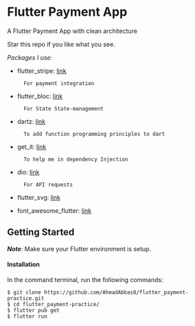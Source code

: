# Flutter Payment App

A Flutter Payment App with clean architecture

Star this repo if you like what you see.

*Packages I use:*

- flutter_stripe: [link](https://pub.dev/packages/flutter_stripe)

        For payment integration
- flutter_bloc: [link](https://pub.dev/packages/flutter_bloc)

        For State State-management
- dartz: [link](https://pub.dev/packages/dartz)

        To add function programming principles to dart
- get_it: [link](https://pub.dev/packages/get_it)

        To help me in dependency Injection 
- dio: [link](https://pub.dev/packages/dio)

        For API requests
- flutter_svg: [link](https://pub.dev/packages/flutter_svg)
- font_awesome_flutter: [link](https://pub.dev/packages/font_awesome_flutter)




## Getting Started

***Note***: Make sure your Flutter environment is setup.
#### Installation

In the command terminal, run the following commands:

    $ git clone https://github.com/AhmadAbbas8/flutter_payment-practice.git
    $ cd flutter_payment-practice/
    $ flutter pub get
    $ flutter run